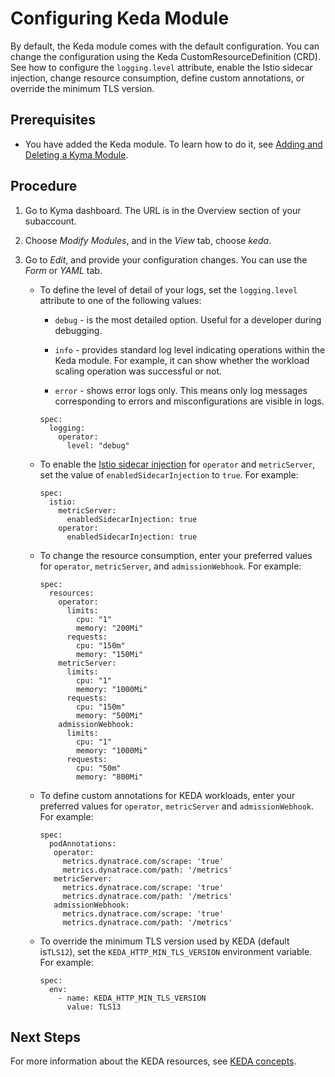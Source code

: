 <!-- loio3cc1f25be90f45aa974a11a53cf18430 -->

# Configuring Keda Module

By default, the Keda module comes with the default configuration. You can change the configuration using the Keda CustomResourceDefinition \(CRD\). See how to configure the `logging.level` attribute, enable the Istio sidecar injection, change resource consumption, define custom annotations, or override the minimum TLS version.



<a name="loio3cc1f25be90f45aa974a11a53cf18430__prereq_vjc_fws_lfc"/>

## Prerequisites

-   You have added the Keda module. To learn how to do it, see [Adding and Deleting a Kyma Module](../50-administration-and-ops/adding-and-deleting-a-kyma-module-1b548e9.md#loio1b548e9ad4744b978b8b595288b0cb5c).




## Procedure

1.  Go to Kyma dashboard. The URL is in the Overview section of your subaccount.

2.  Choose *Modify Modules*, and in the *View* tab, choose *keda*.

3.  Go to *Edit*, and provide your configuration changes. You can use the *Form* or *YAML* tab.

    -   To define the level of detail of your logs, set the `logging.level` attribute to one of the following values:

        -   `debug` - is the most detailed option. Useful for a developer during debugging.

        -   `info` - provides standard log level indicating operations within the Keda module. For example, it can show whether the workload scaling operation was successful or not.

        -   `error` - shows error logs only. This means only log messages corresponding to errors and misconfigurations are visible in logs.


        ```
        spec:
          logging:
            operator:
              level: "debug"
        ```

    -   To enable the [Istio sidecar injection](istio-service-mesh-ca84edb.md) for `operator` and `metricServer`, set the value of `enabledSidecarInjection` to `true`. For example:

        ```
        spec:
          istio:
            metricServer:
              enabledSidecarInjection: true
            operator:
              enabledSidecarInjection: true
        ```

    -   To change the resource consumption, enter your preferred values for `operator`, `metricServer`, and `admissionWebhook`. For example:

        ```
        spec:
          resources:
            operator:
              limits:
                cpu: "1"
                memory: "200Mi"
              requests:
                cpu: "150m"
                memory: "150Mi"
            metricServer:
              limits:
                cpu: "1"
                memory: "1000Mi"
              requests:
                cpu: "150m"
                memory: "500Mi"
            admissionWebhook:
              limits:
                cpu: "1"
                memory: "1000Mi"
              requests:
                cpu: "50m"
                memory: "800Mi"
        
        ```

    -   To define custom annotations for KEDA workloads, enter your preferred values for `operator`, `metricServer` and `admissionWebhook`. For example:

        ```
        spec:
          podAnnotations:
           operator:
             metrics.dynatrace.com/scrape: 'true'
             metrics.dynatrace.com/path: '/metrics'
           metricServer:
             metrics.dynatrace.com/scrape: 'true'
             metrics.dynatrace.com/path: '/metrics'
           admissionWebhook:
             metrics.dynatrace.com/scrape: 'true'
             metrics.dynatrace.com/path: '/metrics'
        
        ```

    -   To override the minimum TLS version used by KEDA \(default is`TLS12`\), set the `KEDA_HTTP_MIN_TLS_VERSION` environment variable. For example:

        ```
        spec:
          env:
            - name: KEDA_HTTP_MIN_TLS_VERSION
              value: TLS13
        
        ```





<a name="loio3cc1f25be90f45aa974a11a53cf18430__postreq_cp3_5gd_ncc"/>

## Next Steps

For more information about the KEDA resources, see [KEDA concepts](https://keda.sh/docs/latest/concepts/).

